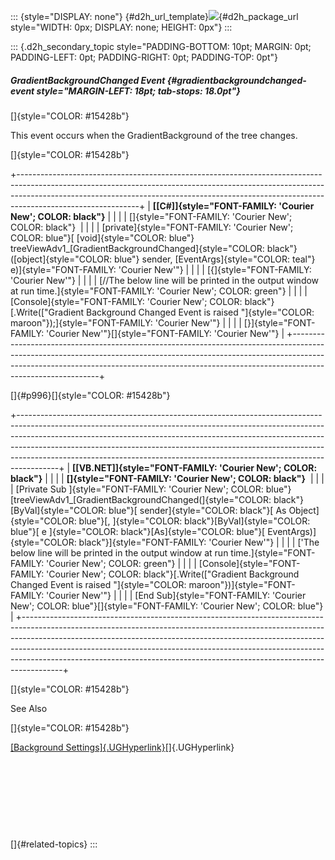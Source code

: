 ::: {style="DISPLAY: none"}
[](ms-xhelp:///?Id=d2h_url_template){#d2h_url_template}![](!package_url!){#d2h_package_url style="WIDTH: 0px; DISPLAY: none; HEIGHT: 0px"}
:::

::: {.d2h_secondary_topic style="PADDING-BOTTOM: 10pt; MARGIN: 0pt; PADDING-LEFT: 0pt; PADDING-RIGHT: 0pt; PADDING-TOP: 0pt"}
##### GradientBackgroundChanged Event {#gradientbackgroundchanged-event style="MARGIN-LEFT: 18pt; tab-stops: 18.0pt"}

[]{style="COLOR: #15428b"} 

This event occurs when the GradientBackground of the tree changes.

[]{style="COLOR: #15428b"} 

+------------------------------------------------------------------------------------------------------------------------------------------------------------------------------------------------------------------------------------------------------------------------+
| **[\[C#\]]{style="FONT-FAMILY: 'Courier New'; COLOR: black"}**                                                                                                                                                                                                         |
|                                                                                                                                                                                                                                                                        |
| []{style="FONT-FAMILY: 'Courier New'; COLOR: black"}                                                                                                                                                                                                                   |
|                                                                                                                                                                                                                                                                        |
| [private]{style="FONT-FAMILY: 'Courier New'; COLOR: blue"}[ [void]{style="COLOR: blue"} treeViewAdv1\_[GradientBackgroundChanged]{style="COLOR: black"}([object]{style="COLOR: blue"} sender, [EventArgs]{style="COLOR: teal"} e)]{style="FONT-FAMILY: 'Courier New'"} |
|                                                                                                                                                                                                                                                                        |
| [{]{style="FONT-FAMILY: 'Courier New'"}                                                                                                                                                                                                                                |
|                                                                                                                                                                                                                                                                        |
| [//The below line will be printed in the output window at run time.]{style="FONT-FAMILY: 'Courier New'; COLOR: green"}                                                                                                                                                 |
|                                                                                                                                                                                                                                                                        |
| [Console]{style="FONT-FAMILY: 'Courier New'; COLOR: black"}[.Write([\"Gradient Background Changed Event is raised \"]{style="COLOR: maroon"});]{style="FONT-FAMILY: 'Courier New'"}                                                                                    |
|                                                                                                                                                                                                                                                                        |
| [}]{style="FONT-FAMILY: 'Courier New'"}[]{style="FONT-FAMILY: 'Courier New'"}                                                                                                                                                                                          |
+------------------------------------------------------------------------------------------------------------------------------------------------------------------------------------------------------------------------------------------------------------------------+

[]{#p996}[]{style="COLOR: #15428b"} 

+----------------------------------------------------------------------------------------------------------------------------------------------------------------------------------------------------------------------------------------------------------------------------------------------------------------------------------------------------------------------------------------------------------------+
| **[\[VB.NET\]]{style="FONT-FAMILY: 'Courier New'; COLOR: black"}**                                                                                                                                                                                                                                                                                                                                             |
|                                                                                                                                                                                                                                                                                                                                                                                                                |
| **[]{style="FONT-FAMILY: 'Courier New'; COLOR: black"}**                                                                                                                                                                                                                                                                                                                                                       |
|                                                                                                                                                                                                                                                                                                                                                                                                                |
| [Private Sub ]{style="FONT-FAMILY: 'Courier New'; COLOR: blue"}[treeViewAdv1\_[GradientBackgroundChanged(]{style="COLOR: black"}[ByVal]{style="COLOR: blue"}[ sender]{style="COLOR: black"}[ As Object]{style="COLOR: blue"}[, ]{style="COLOR: black"}[ByVal]{style="COLOR: blue"}[ e ]{style="COLOR: black"}[As]{style="COLOR: blue"}[ EventArgs)]{style="COLOR: black"}]{style="FONT-FAMILY: 'Courier New'"} |
|                                                                                                                                                                                                                                                                                                                                                                                                                |
| [\'The below line will be printed in the output window at run time.]{style="FONT-FAMILY: 'Courier New'; COLOR: green"}                                                                                                                                                                                                                                                                                         |
|                                                                                                                                                                                                                                                                                                                                                                                                                |
| [Console]{style="FONT-FAMILY: 'Courier New'; COLOR: black"}[.Write([\"Gradient Background Changed Event is raised \"]{style="COLOR: maroon"})]{style="FONT-FAMILY: 'Courier New'"}                                                                                                                                                                                                                             |
|                                                                                                                                                                                                                                                                                                                                                                                                                |
| [End Sub]{style="FONT-FAMILY: 'Courier New'; COLOR: blue"}[]{style="FONT-FAMILY: 'Courier New'; COLOR: blue"}                                                                                                                                                                                                                                                                                                  |
+----------------------------------------------------------------------------------------------------------------------------------------------------------------------------------------------------------------------------------------------------------------------------------------------------------------------------------------------------------------------------------------------------------------+

[]{style="COLOR: #15428b"} 

See Also

[]{style="COLOR: #15428b"} 

[[Background Settings]{.UGHyperlink}](../../../../../../../../Documents%20and%20Settings/sylviap/Desktop/Tools%20-%20Part%202.docx#_Background_Settings)[]{.UGHyperlink}

 

 

 

 

[]{#related-topics}
:::
